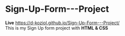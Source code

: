 # Sign-Up-Form---Project </br>
<b>Live</b> https://d-koziol.github.io/Sign-Up-Form---Project/ </br>
This is my Sign Up form project with <b>HTML & CSS </b> <br>
